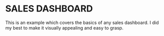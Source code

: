 
# SALES DASHBOARD

This is an example which covers the basics of any sales dashboard. I did my best to make it visually appealing and easy to grasp.


